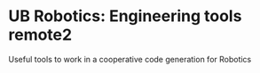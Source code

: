 # UB Robotics: Engineering tools remote2

Useful tools to work in a cooperative code generation for Robotics

